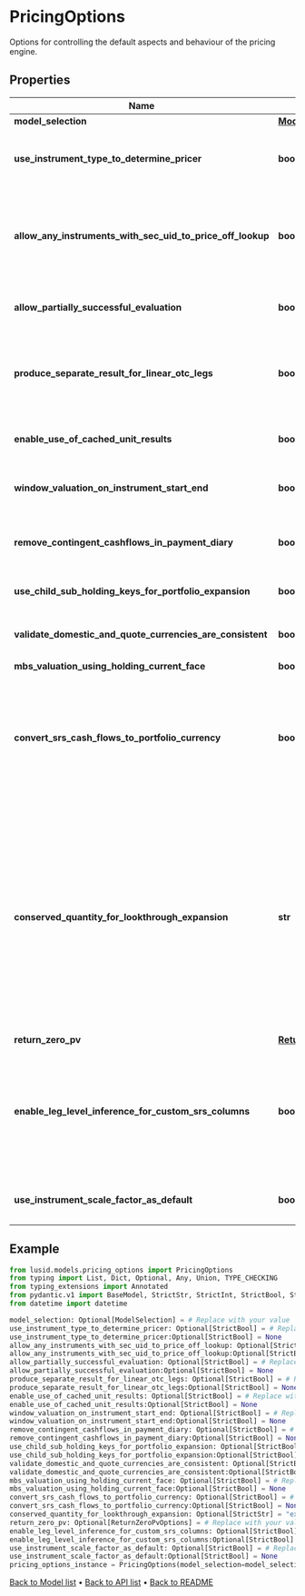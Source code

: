 # PricingOptions

Options for controlling the default aspects and behaviour of the pricing engine.
## Properties
Name | Type | Description | Notes
------------ | ------------- | ------------- | -------------
**model_selection** | [**ModelSelection**](ModelSelection.md) |  | [optional] 
**use_instrument_type_to_determine_pricer** | **bool** | If true then use the instrument type to set the default instrument pricer  This applies where no more specific set of overrides are provided on a per-vendor and instrument basis. | [optional] 
**allow_any_instruments_with_sec_uid_to_price_off_lookup** | **bool** | By default, one would not expect to price and exotic instrument, i.e. an instrument with a complicated  instrument definition simply through looking up a price as there should be a better way of evaluating it.  To override that behaviour and allow lookup for a price from the instrument identifier(s), set this to true. | [optional] 
**allow_partially_successful_evaluation** | **bool** | If true then a failure in task evaluation doesn&#39;t cause overall failure.  results will be returned where they succeeded and annotation elsewhere | [optional] 
**produce_separate_result_for_linear_otc_legs** | **bool** | If true (default), when pricing an Fx-Forward or Interest Rate Swap, Future and other linearly separable products, product two results, one for each leg  rather than a single line result with the amalgamated/summed pv from both legs. | [optional] 
**enable_use_of_cached_unit_results** | **bool** | If true, when pricing using a model or for an instrument that supports use of intermediate cached-results, use them.  Default is that this caching is turned off. | [optional] 
**window_valuation_on_instrument_start_end** | **bool** | If true, when valuing an instrument outside the period where it is &#39;alive&#39; (the start-maturity window) it will return a valuation of zero | [optional] 
**remove_contingent_cashflows_in_payment_diary** | **bool** | When creating a payment diary, should contingent cash payments (e.g. from exercise of a swaption into a swap) be included or not.  i.e. Is exercise or default being assumed to happen or not. | [optional] 
**use_child_sub_holding_keys_for_portfolio_expansion** | **bool** | Should fund constituents inherit subholding keys from the parent subholding keyb | [optional] 
**validate_domestic_and_quote_currencies_are_consistent** | **bool** | Do we validate that the instrument domestic currency matches the quote currency (unless unknown/zzz) when using lookup pricing. | [optional] 
**mbs_valuation_using_holding_current_face** | **bool** |  | [optional] 
**convert_srs_cash_flows_to_portfolio_currency** | **bool** | In the case upserted structured result store (SRS) cashflows are not   in the portfolio currency, set this parameter to True to convert said  cashflows into the portfolio currency. By default, this flag is set   to False and Lusid will not do any FX conversion.    Please note that FX conversion is dependent on the data available in  the quote store - ensure that all relevant FX quotes have been loaded  for cashflow currency conversion. | [optional] 
**conserved_quantity_for_lookthrough_expansion** | **str** | When performing lookthrough portfolio expansion with ScalingMethodology set to \&quot;Sum\&quot; or \&quot;AbsoluteSum\&quot;,  the quantity specified here will be conserved and apportioned to lookthrough constituents.  For example, an equal-weighting index with 100 constituents can be modelled as a reference portfolio with 1% weights on each equity.  When expanding a $9000 holding of that index into its constituents while conserving PV, we end up with $90 of each equity.  The number of units of each equity held is then implied.  Note that conservation of one quantity may imply non-conservation of others, especially when some constituents are OTCs.                Allowed values are: \&quot;PV\&quot; (default), \&quot;Exposure\&quot;. | [optional] 
**return_zero_pv** | [**ReturnZeroPvOptions**](ReturnZeroPvOptions.md) |  | [optional] 
**enable_leg_level_inference_for_custom_srs_columns** | **bool** | When enabled, allows inference between leg-level and  instrument-level data during portfolio valuation. If  data is missing at one level, it may be inferred from  the other level. For example, missing leg-level data   may be inferred from existing leg-level and instrument-  level data when ProduceSeparateResultForLinearOtcLegs  is enabled, and vice versa. Explicitly provided data  always takes precedence. | [optional] 
**use_instrument_scale_factor_as_default** | **bool** | When enabled, priceScaleFactor defined at the instrument level will  be used in the absence of quote scaleFactor when resolving quotes. | [optional] 
## Example

```python
from lusid.models.pricing_options import PricingOptions
from typing import List, Dict, Optional, Any, Union, TYPE_CHECKING
from typing_extensions import Annotated
from pydantic.v1 import BaseModel, StrictStr, StrictInt, StrictBool, StrictFloat, StrictBytes, Field, validator, ValidationError, conlist, constr
from datetime import datetime

model_selection: Optional[ModelSelection] = # Replace with your value
use_instrument_type_to_determine_pricer: Optional[StrictBool] = # Replace with your value
use_instrument_type_to_determine_pricer:Optional[StrictBool] = None
allow_any_instruments_with_sec_uid_to_price_off_lookup: Optional[StrictBool] = # Replace with your value
allow_any_instruments_with_sec_uid_to_price_off_lookup:Optional[StrictBool] = None
allow_partially_successful_evaluation: Optional[StrictBool] = # Replace with your value
allow_partially_successful_evaluation:Optional[StrictBool] = None
produce_separate_result_for_linear_otc_legs: Optional[StrictBool] = # Replace with your value
produce_separate_result_for_linear_otc_legs:Optional[StrictBool] = None
enable_use_of_cached_unit_results: Optional[StrictBool] = # Replace with your value
enable_use_of_cached_unit_results:Optional[StrictBool] = None
window_valuation_on_instrument_start_end: Optional[StrictBool] = # Replace with your value
window_valuation_on_instrument_start_end:Optional[StrictBool] = None
remove_contingent_cashflows_in_payment_diary: Optional[StrictBool] = # Replace with your value
remove_contingent_cashflows_in_payment_diary:Optional[StrictBool] = None
use_child_sub_holding_keys_for_portfolio_expansion: Optional[StrictBool] = # Replace with your value
use_child_sub_holding_keys_for_portfolio_expansion:Optional[StrictBool] = None
validate_domestic_and_quote_currencies_are_consistent: Optional[StrictBool] = # Replace with your value
validate_domestic_and_quote_currencies_are_consistent:Optional[StrictBool] = None
mbs_valuation_using_holding_current_face: Optional[StrictBool] = # Replace with your value
mbs_valuation_using_holding_current_face:Optional[StrictBool] = None
convert_srs_cash_flows_to_portfolio_currency: Optional[StrictBool] = # Replace with your value
convert_srs_cash_flows_to_portfolio_currency:Optional[StrictBool] = None
conserved_quantity_for_lookthrough_expansion: Optional[StrictStr] = "example_conserved_quantity_for_lookthrough_expansion"
return_zero_pv: Optional[ReturnZeroPvOptions] = # Replace with your value
enable_leg_level_inference_for_custom_srs_columns: Optional[StrictBool] = # Replace with your value
enable_leg_level_inference_for_custom_srs_columns:Optional[StrictBool] = None
use_instrument_scale_factor_as_default: Optional[StrictBool] = # Replace with your value
use_instrument_scale_factor_as_default:Optional[StrictBool] = None
pricing_options_instance = PricingOptions(model_selection=model_selection, use_instrument_type_to_determine_pricer=use_instrument_type_to_determine_pricer, allow_any_instruments_with_sec_uid_to_price_off_lookup=allow_any_instruments_with_sec_uid_to_price_off_lookup, allow_partially_successful_evaluation=allow_partially_successful_evaluation, produce_separate_result_for_linear_otc_legs=produce_separate_result_for_linear_otc_legs, enable_use_of_cached_unit_results=enable_use_of_cached_unit_results, window_valuation_on_instrument_start_end=window_valuation_on_instrument_start_end, remove_contingent_cashflows_in_payment_diary=remove_contingent_cashflows_in_payment_diary, use_child_sub_holding_keys_for_portfolio_expansion=use_child_sub_holding_keys_for_portfolio_expansion, validate_domestic_and_quote_currencies_are_consistent=validate_domestic_and_quote_currencies_are_consistent, mbs_valuation_using_holding_current_face=mbs_valuation_using_holding_current_face, convert_srs_cash_flows_to_portfolio_currency=convert_srs_cash_flows_to_portfolio_currency, conserved_quantity_for_lookthrough_expansion=conserved_quantity_for_lookthrough_expansion, return_zero_pv=return_zero_pv, enable_leg_level_inference_for_custom_srs_columns=enable_leg_level_inference_for_custom_srs_columns, use_instrument_scale_factor_as_default=use_instrument_scale_factor_as_default)

```

[Back to Model list](../README.md#documentation-for-models) &#8226; [Back to API list](../README.md#documentation-for-api-endpoints) &#8226; [Back to README](../README.md)

